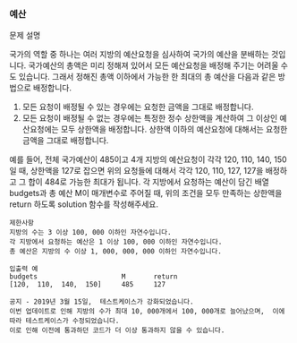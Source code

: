 ### 예산

문제 설명

국가의 역할 중 하나는 여러 지방의 예산요청을 심사하여 국가의 예산을 분배하는 것입니다. 국가예산의 총액은 미리 정해져 있어서 모든 예산요청을 배정해 주기는 어려울 수도 있습니다. 그래서 정해진 총액 이하에서 가능한
한 최대의 총 예산을 다음과 같은 방법으로 배정합니다.

1. 모든 요청이 배정될 수 있는 경우에는 요청한 금액을 그대로 배정합니다.
2. 모든 요청이 배정될 수 없는 경우에는 특정한 정수 상한액을 계산하여 그 이상인 예산요청에는 모두 상한액을 배정합니다. 상한액 이하의 예산요청에 대해서는 요청한 금액을 그대로 배정합니다.

예를 들어, 전체 국가예산이 485이고 4개 지방의 예산요청이 각각 120, 110, 140, 150일 때, 상한액을 127로 잡으면 위의 요청들에 대해서 각각 120, 110, 127, 127을 배정하고 그 합이
484로 가능한 최대가 됩니다. 각 지방에서 요청하는 예산이 담긴 배열 budgets과 총 예산 M이 매개변수로 주어질 때, 위의 조건을 모두 만족하는 상한액을 return 하도록 solution 함수를
작성해주세요.

```
제한사항
지방의 수는 3 이상 100, 000 이하인 자연수입니다.
각 지방에서 요청하는 예산은 1 이상 100, 000 이하인 자연수입니다.
총 예산은 지방의 수 이상 1, 000, 000, 000 이하인 자연수입니다.

입출력 예
budgets	                    M       return
[120,  110,  140,  150]     485	    127

공지 - 2019년 3월 15일,  테스트케이스가 강화되었습니다.
이번 업데이트로 인해 지방의 수가 최대 10, 000개에서 100, 000개로 늘어났으며,  이에 따라 테스트케이스가 수정되었습니다.
이로 인해 이전에 통과하던 코드가 더 이상 통과하지 않을 수 있습니다.
```
